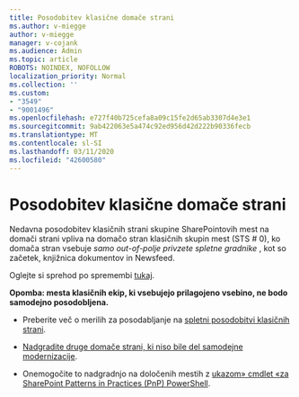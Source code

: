 ```yaml
---
title: Posodobitev klasične domače strani
ms.author: v-miegge
author: v-miegge
manager: v-cojank
ms.audience: Admin
ms.topic: article
ROBOTS: NOINDEX, NOFOLLOW
localization_priority: Normal
ms.collection: ''
ms.custom:
- "3549"
- "9001496"
ms.openlocfilehash: e727f40b725cefa8a09c15fe2d65ab3307d4e3e1
ms.sourcegitcommit: 9ab422063e5a474c92ed956d42d222b90336fecb
ms.translationtype: MT
ms.contentlocale: sl-SI
ms.lasthandoff: 03/11/2020
ms.locfileid: "42600580"
---
```

# <a name="modernize-the-classic-home-page"></a>Posodobitev klasične domače strani

Nedavna posodobitev klasičnih strani skupine SharePointovih mest na domači strani vpliva na domačo stran klasičnih skupin mest (STS # 0), ko domača stran vsebuje *samo out-of-polje privzete spletne gradnike* , kot so začetek, knjižnica dokumentov in Newsfeed.

Oglejte si sprehod po spremembi [tukaj](https://docs.microsoft.com/sharepoint/sharepointonline/media/homepage-upgrade-gif.gif). 

**Opomba: mesta klasičnih ekip, ki vsebujejo prilagojeno vsebino, ne bodo samodejno posodobljena.**

* Preberite več o merilih za posodabljanje na [spletni posodobitvi klasičnih strani](https://docs.microsoft.com/sharepoint/disable-auto-modernization-classic-home-pages#why-update-classic-team-site-home-pages-to-modern).

* [Nadgradite druge domače strani, ki niso bile del samodejne modernizacije](https://docs.microsoft.com/sharepoint/dev/transform/modernize-userinterface-site-pages).

* Onemogočite to nadgradnjo na določenih mestih z [ukazom» cmdlet «za SharePoint Patterns in Practices (PnP) PowerShell](https://docs.microsoft.com/powershell/sharepoint/sharepoint-pnp/sharepoint-pnp-cmdlets).

